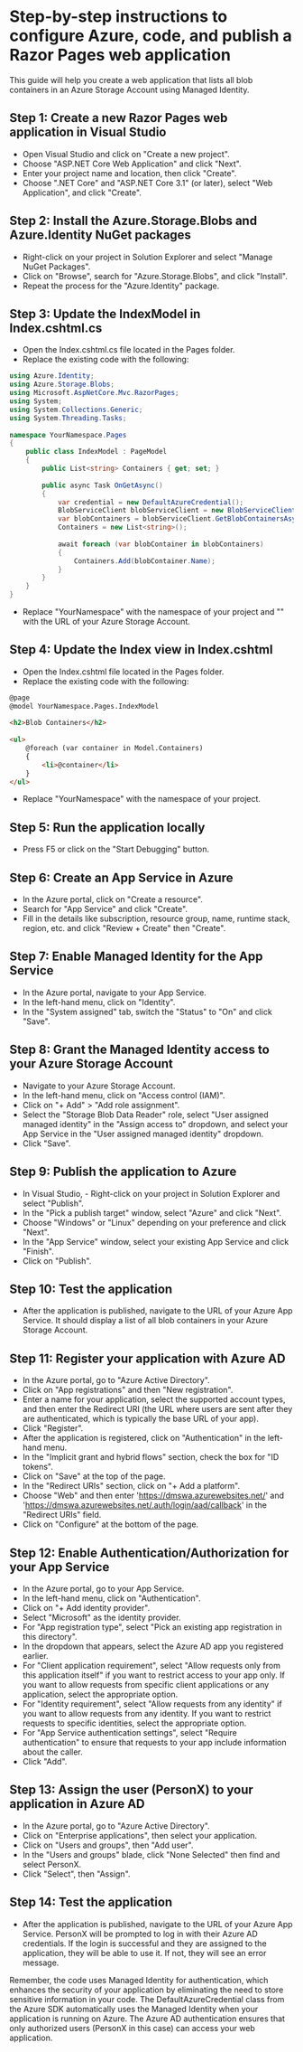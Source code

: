 # Step-by-step instructions to configure Azure, code, and publish a Razor Pages web application  
   
This guide will help you create a web application that lists all blob containers in an Azure Storage Account using Managed Identity.   
  
## Step 1: Create a new Razor Pages web application in Visual Studio  
   
- Open Visual Studio and click on "Create a new project".  
- Choose "ASP.NET Core Web Application" and click "Next".  
- Enter your project name and location, then click "Create".  
- Choose ".NET Core" and "ASP.NET Core 3.1" (or later), select "Web Application", and click "Create".  
   
## Step 2: Install the Azure.Storage.Blobs and Azure.Identity NuGet packages  
   
- Right-click on your project in Solution Explorer and select "Manage NuGet Packages".  
- Click on "Browse", search for "Azure.Storage.Blobs", and click "Install".  
- Repeat the process for the "Azure.Identity" package.  
   
## Step 3: Update the IndexModel in Index.cshtml.cs  
   
- Open the Index.cshtml.cs file located in the Pages folder.  
- Replace the existing code with the following:  
   
```csharp  
using Azure.Identity;  
using Azure.Storage.Blobs;  
using Microsoft.AspNetCore.Mvc.RazorPages;  
using System;  
using System.Collections.Generic;  
using System.Threading.Tasks;  
   
namespace YourNamespace.Pages  
{  
    public class IndexModel : PageModel  
    {  
        public List<string> Containers { get; set; }  
  
        public async Task OnGetAsync()  
        {  
            var credential = new DefaultAzureCredential();  
            BlobServiceClient blobServiceClient = new BlobServiceClient(new Uri("<your-storage-account-url>"), credential);  
            var blobContainers = blobServiceClient.GetBlobContainersAsync();  
            Containers = new List<string>();  
  
            await foreach (var blobContainer in blobContainers)  
            {  
                Containers.Add(blobContainer.Name);  
            }  
        }  
    }  
}  
```  
- Replace "YourNamespace" with the namespace of your project and "<your-storage-account-url>" with the URL of your Azure Storage Account.  
   
## Step 4: Update the Index view in Index.cshtml  
   
- Open the Index.cshtml file located in the Pages folder.  
- Replace the existing code with the following:  
   
```html  
@page  
@model YourNamespace.Pages.IndexModel  
   
<h2>Blob Containers</h2>  
   
<ul>  
    @foreach (var container in Model.Containers)  
    {  
        <li>@container</li>  
    }  
</ul>  
```  
- Replace "YourNamespace" with the namespace of your project.  
   
## Step 5: Run the application locally  
   
- Press F5 or click on the "Start Debugging" button.  
   
## Step 6: Create an App Service in Azure  
   
- In the Azure portal, click on "Create a resource".  
- Search for "App Service" and click "Create".  
- Fill in the details like subscription, resource group, name, runtime stack, region, etc. and click "Review + Create" then "Create".  
   
## Step 7: Enable Managed Identity for the App Service  
   
- In the Azure portal, navigate to your App Service.  
- In the left-hand menu, click on "Identity".  
- In the "System assigned" tab, switch the "Status" to "On" and click "Save".  
   
## Step 8: Grant the Managed Identity access to your Azure Storage Account  
   
- Navigate to your Azure Storage Account.  
- In the left-hand menu, click on "Access control (IAM)".  
- Click on "+ Add" > "Add role assignment".  
- Select the "Storage Blob Data Reader" role, select "User assigned managed identity" in the "Assign access to" dropdown, and select your App Service in the "User assigned managed identity" dropdown.  
- Click "Save".  
   
## Step 9: Publish the application to Azure  
   
- In Visual Studio, - Right-click on your project in Solution Explorer and select "Publish".  
- In the "Pick a publish target" window, select "Azure" and click "Next".  
- Choose "Windows" or "Linux" depending on your preference and click "Next".  
- In the "App Service" window, select your existing App Service and click "Finish".  
- Click on "Publish".  
  
## Step 10: Test the application  
  
- After the application is published, navigate to the URL of your Azure App Service. It should display a list of all blob containers in your Azure Storage Account.  
  
## Step 11: Register your application with Azure AD    
    
- In the Azure portal, go to "Azure Active Directory".    
- Click on "App registrations" and then "New registration".    
- Enter a name for your application, select the supported account types, and then enter the Redirect URI (the URL where users are sent after they are authenticated, which is typically the base URL of your app).    
- Click "Register".    
- After the application is registered, click on "Authentication" in the left-hand menu.  
- In the "Implicit grant and hybrid flows" section, check the box for "ID tokens".  
- Click on "Save" at the top of the page.  
- In the "Redirect URIs" section, click on "+ Add a platform".  
- Choose "Web" and then enter 'https://dmswa.azurewebsites.net/' and 'https://dmswa.azurewebsites.net/.auth/login/aad/callback' in the "Redirect URIs" field.  
- Click on "Configure" at the bottom of the page.  
  
## Step 12: Enable Authentication/Authorization for your App Service  
  
- In the Azure portal, go to your App Service.  
- In the left-hand menu, click on "Authentication".  
- Click on "+ Add identity provider".  
- Select "Microsoft" as the identity provider.  
- For "App registration type", select "Pick an existing app registration in this directory".  
- In the dropdown that appears, select the Azure AD app you registered earlier.  
- For "Client application requirement", select "Allow requests only from this application itself" if you want to restrict access to your app only. If you want to allow requests from specific client applications or any application, select the appropriate option.  
- For "Identity requirement", select "Allow requests from any identity" if you want to allow requests from any identity. If you want to restrict requests to specific identities, select the appropriate option.  
- For "App Service authentication settings", select "Require authentication" to ensure that requests to your app include information about the caller.  
- Click "Add".  
  
## Step 13: Assign the user (PersonX) to your application in Azure AD  
  
- In the Azure portal, go to "Azure Active Directory".  
- Click on "Enterprise applications", then select your application.  
- Click on "Users and groups", then "Add user".  
- In the "Users and groups" blade, click "None Selected" then find and select PersonX.  
- Click "Select", then "Assign".  
  
## Step 14: Test the application  
  
- After the application is published, navigate to the URL of your Azure App Service. PersonX will be prompted to log in with their Azure AD credentials. If the login is successful and they are assigned to the application, they will be able to use it. If not, they will see an error message.  
  
Remember, the code uses Managed Identity for authentication, which enhances the security of your application by eliminating the need to store sensitive information in your code. The DefaultAzureCredential class from the Azure SDK automatically uses the Managed Identity when your application is running on Azure. The Azure AD authentication ensures that only authorized users (PersonX in this case) can access your web application.  
